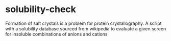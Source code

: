 # solubility-check
Formation of salt crystals is a problem for protein crystallography. 
A script with a solubility database sourced from wikipedia to evaluate a given screen for insoluble combinations of anions and cations
